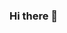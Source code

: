 ### Hi there 👋

<!--
**sourabhgswami/sourabhgswami** is a ✨ _special_ ✨ repository because its `README.md` (this file) appears on your GitHub profile.

Here are some ideas to get you started:
🌱 I’m currently learning Machine learning
📫 How to reach me: sgoswa22@asu.edu

Collaboration
I'm always open to collaborative projects and discussions. If you're interested in teaming up or have any questions, feel free to reach out!
